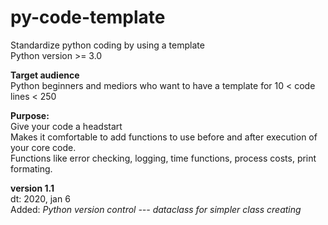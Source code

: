# py-code-template
Standardize python coding by using a template  
Python version >= 3.0
  
**Target audience**  
Python beginners and mediors who want to have a template for 10 < code lines < 250

**Purpose:**   
Give your code a headstart  
Makes it comfortable to add functions to use before and after execution of your core code.  
Functions like error checking, logging, time functions, process costs, print formating.
  
**version 1.1**  
dt: 2020, jan 6  
Added: *Python version control --- dataclass for simpler class creating*
